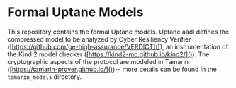 # Formal Uptane Models

This repository contains the formal Uptane models. Uptane.aadl defines the compressed model to be analyzed by Cyber Resiliency Verifier ([https://github.com/ge-high-assurance/VERDICT]()), an instrumentation of the Kind 2 model checker ([https://kind2-mc.github.io/kind2/]()). The cryptographic aspects of the protocol are modeled in Tamarin ([https://tamarin-prover.github.io/]())-- more details can be found in the `tamarin_models` directory.
